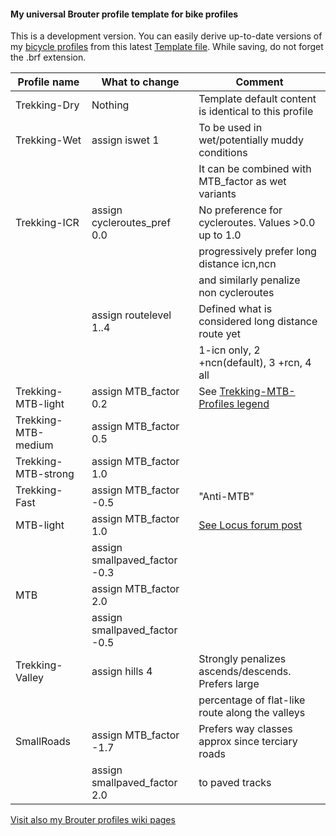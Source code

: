 #### My universal Brouter profile template for bike profiles

This is a development version. You can easily derive up-to-date versions of my [bicycle profiles](https://github.com/poutnikl/Brouter-profiles/wiki/Bicycle-Trekking-profiles) from this latest [Template file](https://raw.githubusercontent.com/poutnikl/Trekking-Poutnik/master/Trekking-Poutnik.brf). 
While saving, do not forget the .brf extension.

|Profile name          |What to change                  |Comment                                              |
|----------------------|--------------------------------|-----------------------------------------------------|
|Trekking-Dry          |Nothing                         |Template default content is identical to this profile|
|Trekking-Wet          |assign iswet 1                  |To be used in wet/potentially muddy conditions       |
|                      |                                |It can be combined with MTB_factor as wet variants   |
|Trekking-ICR          |assign cycleroutes_pref 0.0     |No preference for cycleroutes. Values >0.0 up to 1.0 |
|                      |                                |progressively prefer long distance icn,ncn           |
|                      |                                |and similarly penalize  non cycleroutes              |
|                      |assign routelevel 1..4          |Defined what is considered long distance route yet   |
|                      |                                |1-icn only, 2 +ncn(default), 3 +rcn, 4 all           |
|Trekking-MTB-light    |assign MTB_factor 0.2           |See [Trekking-MTB-Profiles legend](https://github.com/poutnikl/Brouter-profiles/wiki/Trekking-MTB-Profiles---legend)                                                     |
|Trekking-MTB-medium   |assign MTB_factor 0.5           |                                                     |
|Trekking-MTB-strong   |assign MTB_factor 1.0           |                                                     |
|Trekking-Fast         |assign MTB_factor -0.5          | "Anti-MTB"                                          |
|MTB-light             |assign MTB_factor 1.0           | [See Locus forum post](http://forum.locusmap.eu/index.php?topic=4883.msg41428#msg41428)                                                 |
|                      |assign smallpaved_factor -0.3   |                                                     |
|MTB                   |assign MTB_factor 2.0           |                                                     |
|                      |assign smallpaved_factor -0.5   |                                                     |
|Trekking-Valley       |assign hills 4                  | Strongly penalizes ascends/descends. Prefers large  |
|                      |                                | percentage of flat-like route along the valleys     |
|SmallRoads            |assign MTB_factor -1.7          | Prefers way classes approx since terciary roads     |
|                      |assign smallpaved_factor 2.0    | to  paved tracks                                    |


[Visit also my Brouter profiles wiki pages](https://github.com/poutnikl/Brouter-profiles/wiki)
